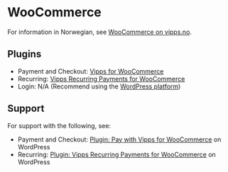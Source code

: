 <!-- START_METADATA
---
hide_table_of_contents: true
pagination_next: null
pagination_prev: null
---
END_METADATA -->

# WooCommerce

For information in Norwegian, see [WooCommerce on vipps.no](https://www.vipps.no/produkter-og-tjenester/bedrift/ta-betalt-paa-nett/ta-betalt-paa-nett/woocommerce/).

## Plugins

* Payment and Checkout: [Vipps for WooCommerce](https://github.com/vippsas/vipps-woocommerce)
* Recurring: [Vipps Recurring Payments for WooCommerce](https://github.com/vippsas/vipps-recurring-woocommerce)
* Login: N/A (Recommend using the [WordPress platform](wordpress.md))

## Support

For support with the following, see:

* Payment and Checkout: [Plugin: Pay with Vipps for WooCommerce](https://wordpress.org/support/plugin/woo-vipps/) on WordPress
* Recurring: [Plugin: Vipps Recurring Payments for WooCommerce](https://wordpress.org/support/plugin/vipps-recurring-payments-gateway-for-woocommerce/) on WordPress
